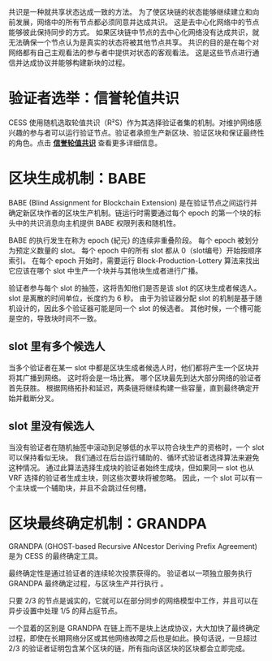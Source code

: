 共识是一种就共享状态达成一致的方法。 为了使区块链的状态能够继续建立和向前发展，网络中的所有节点都必须同意并达成共识。 这是去中心化网络中的节点能够彼此保持同步的方式。 如果区块链中节点的去中心化网络没有达成共识，就无法确保一个节点认为是真实的状态将被其他节点共享。 共识的目的是在每个对网络都有自己主观看法的参与者中提供对状态的客观看法。 这是这些节点进行通信并达成协议并能够构建新块的过程。

# 验证者选举：信誉轮值共识

CESS 使用随机选取轮值共识（R²S）作为其选择验证者集的机制。对维护网络感兴趣的参与者可以运行验证节点。验证者承担生产新区块、验证区块和保证最终性的角色。点击 [**信誉轮值共识**](../../ref/rrc.md) 查看更多详细信息。

# 区块生成机制：BABE

BABE (Blind Assignment for Blockchain Extension) 是在验证节点之间运行并确定新区块作者的区块生产机制。链运行时需要通过每个 epoch 的第一个块的标头中的共识消息向主机提供 BABE 权限列表和随机性。

BABE 的执行发生在称为 epoch (紀元) 的连续非重叠阶段。 每个 epoch 被划分为预定义数量的 slot。 每个 epoch 中的所有 slot 都从 0（slot编号）开始按顺序索引。 在每个 epoch 开始时，需要运行 Block-Production-Lottery 算法来找出它应该在哪个 slot 中生产一个块并与其他块生成者进行广播。

验证者参与每个 slot 的抽签，这将告知他们是否是该 slot 的区块生成者候选人。 slot 是离散的时间单位，长度约为 6 秒。 由于为验证器分配 slot 的机制是基于随机设计的，因此多个验证器可能是同一个 slot 的候选者。 其他时候，一个槽可能是空的，导致块时间不一致。

## slot 里有多个候选人

当多个验证者在某一 slot 中都是区块生成者候选人时，他们都将产生一个区块并将其广播到网络。 这时将会是一场比赛。 哪个区块最先到达大部分网络的验证者首先获胜。 根据网络拓扑和延迟，两条链将继续构建一些容量，直到最终确定开始并截断分叉。

## slot 里没有候选人

当没有验证者在随机抽签中滚动到足够低的水平以符合块生产的资格时，一个 slot 可以保持看似无块。 我们通过在后台运行辅助的、循环式验证者选择算法来避免这种情况。 通过此算法选择生成块的验证者始终生成块，但如果同一 slot 也从 VRF 选择的验证者生成主块，则这些次要块将被忽略。 因此，一个 slot 可以有一个主块或一个辅助块，并且不会跳过任何槽。

# 区块最终确定机制：GRANDPA

GRANDPA (GHOST-based Recursive ANcestor Deriving Prefix Agreement) 是为 CESS 的最终确定工具。

最终确定性是通过验证者的连续轮次投票获得的。 验证者以一项独立服务执行 GRANDPA 最终确定过程，与区块生产并行执行 。

只要 2/3 的节点是诚实的，它就可以在部分同步的网络模型中工作，并且可以在异步设置中处理 1/5 的拜占庭节点。

一个显着的区别是 GRANDPA 在链上而不是块上达成协议，大大加快了最终确定过程，即使在长期网络分区或其他网络故障之后也是如此。换句话说，一旦超过 2/3 的验证者证明包含某个区块的链，所有指向该区块的区块都会立即完成。
